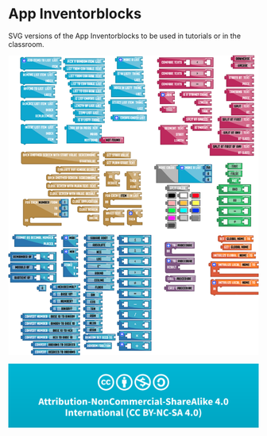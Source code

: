 # App Inventorblocks
SVG versions of the App Inventorblocks to be used in tutorials or in the classroom.

![What is this](allblocks.png)

![What is this](license.png)
